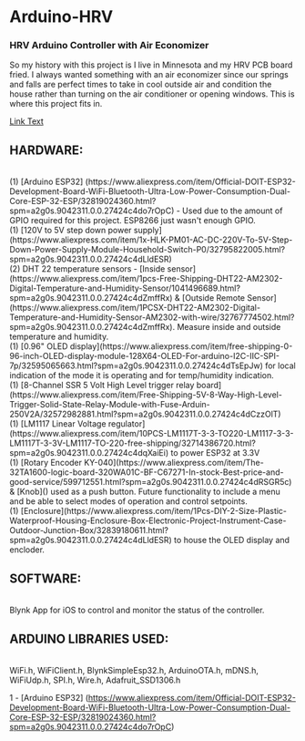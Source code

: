 # Arduino-HRV
<h3>HRV Arduino Controller with Air Economizer</H3>

So my history with this project is I live in Minnesota and my HRV PCB board fried.  I always wanted something with an air economizer since our springs and falls are perfect times to take in cool outside air and condition the house rather than turning on the air conditioner or opening windows.  This is where this project fits in.


[Link Text](URL_to_wiki)

<H2>HARDWARE:</H2></BR>
(1) [Arduino ESP32] (https://www.aliexpress.com/item/Official-DOIT-ESP32-Development-Board-WiFi-Bluetooth-Ultra-Low-Power-Consumption-Dual-Core-ESP-32-ESP/32819024360.html?spm=a2g0s.9042311.0.0.27424c4do7rOpC) - Used due to the amount of GPIO required for this project.  ESP8266 just wasn't enough GPIO.</BR>
(1) [120V to 5V step down power supply](https://www.aliexpress.com/item/1x-HLK-PM01-AC-DC-220V-To-5V-Step-Down-Power-Supply-Module-Household-Switch-P0/32795822005.html?spm=a2g0s.9042311.0.0.27424c4dLldESR)</BR>
(2) DHT 22 temperature sensors - [Inside sensor](https://www.aliexpress.com/item/1pcs-Free-Shipping-DHT22-AM2302-Digital-Temperature-and-Humidity-Sensor/1041496689.html?spm=a2g0s.9042311.0.0.27424c4dZmffRx) & [Outside Remote Sensor](https://www.aliexpress.com/item/1PCSX-DHT22-AM2302-Digital-Temperature-and-Humidity-Sensor-AM2302-with-wire/32767774502.html?spm=a2g0s.9042311.0.0.27424c4dZmffRx). Measure inside and outside temperature and humidity.</BR>
(1) [0.96" OLED display](https://www.aliexpress.com/item/free-shipping-0-96-inch-OLED-display-module-128X64-OLED-For-arduino-I2C-IIC-SPI-7p/32595065663.html?spm=a2g0s.9042311.0.0.27424c4dTsEpJw) for local indication of the mode it is operating and for temp/humidity indication.</BR>
(1) [8-Channel SSR 5 Volt High Level trigger relay board](https://www.aliexpress.com/item/Free-Shipping-5V-8-Way-High-Level-Trigger-Solid-State-Relay-Module-with-Fuse-Arduin-250V2A/32572982881.html?spm=a2g0s.9042311.0.0.27424c4dCzzOlT)</BR>
(1) [LM1117 Linear Voltage regulator](https://www.aliexpress.com/item/10PCS-LM1117T-3-3-TO220-LM1117-3-3-LM1117T-3-3V-LM1117-TO-220-free-shipping/32714386720.html?spm=a2g0s.9042311.0.0.27424c4dqXaiEi) to power ESP32 at 3.3V</BR>
(1) [Rotary Encoder KY-040](https://www.aliexpress.com/item/The-32TA1600-logic-board-320WA01C-BF-C67271-In-stock-Best-price-and-good-service/599712551.html?spm=a2g0s.9042311.0.0.27424c4dRSGR5c) & [Knob]() used as a push button.  Future functionality to include a menu and be able to select modes of operation and control setpoints.</BR>
(1) [Enclosure](https://www.aliexpress.com/item/1Pcs-DIY-2-Size-Plastic-Waterproof-Housing-Enclosure-Box-Electronic-Project-Instrument-Case-Outdoor-Junction-Box/32839180611.html?spm=a2g0s.9042311.0.0.27424c4dLldESR) to house the OLED display and encloder.</BR>

<H2>SOFTWARE:</H2></BR>
Blynk App for iOS to control and monitor the status of the controller.

<H2>ARDUINO LIBRARIES USED:</H2></BR>
WiFi.h, WiFiClient.h, BlynkSimpleEsp32.h, ArduinoOTA.h, mDNS.h, WiFiUdp.h, SPI.h, Wire.h, Adafruit_SSD1306.h

1 - [Arduino ESP32] (https://www.aliexpress.com/item/Official-DOIT-ESP32-Development-Board-WiFi-Bluetooth-Ultra-Low-Power-Consumption-Dual-Core-ESP-32-ESP/32819024360.html?spm=a2g0s.9042311.0.0.27424c4do7rOpC)
